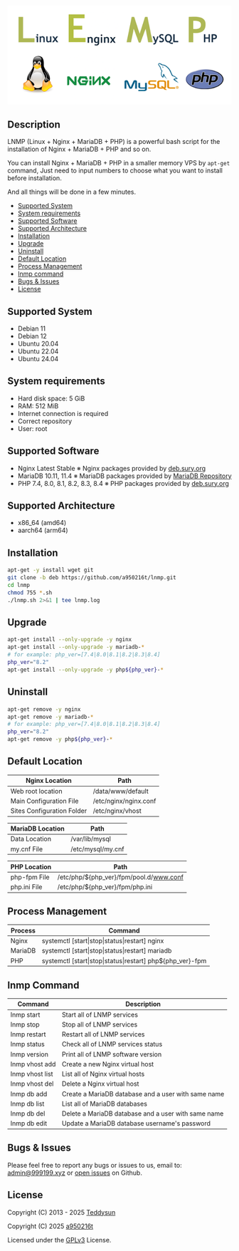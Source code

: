 <div align="center">
    <a href="https://lnmp.999199.xyz/" target="_blank">
        <img alt="LNMP" src="https://github.com/a950216t/lnmp/blob/main/conf/lnmp.png">
    </a>
</div>

## Description

LNMP (Linux + Nginx + MariaDB + PHP) is a powerful bash script for the installation of Nginx + MariaDB + PHP and so on.

You can install Nginx + MariaDB + PHP in a smaller memory VPS by `apt-get` command, Just need to input numbers to choose what you want to install before installation.

And all things will be done in a few minutes.

- [Supported System](#supported-system)
- [System requirements](#system-requirements)
- [Supported Software](#supported-software)
- [Supported Architecture](#supported-architecture)
- [Installation](#installation)
- [Upgrade](#upgrade)
- [Uninstall](#uninstall)
- [Default Location](#default-location)
- [Process Management](#process-management)
- [lnmp command](#lnmp-command)
- [Bugs & Issues](#bugs--issues)
- [License](#license)

## Supported System

- Debian 11
- Debian 12
- Ubuntu 20.04
- Ubuntu 22.04
- Ubuntu 24.04

## System requirements

- Hard disk space: 5 GiB
- RAM: 512 MiB
- Internet connection is required
- Correct repository
- User: root

## Supported Software

- Nginx Latest Stable  ※ Nginx packages provided by [deb.sury.org](https://deb.sury.org/)
- MariaDB 10.11, 11.4  ※ MariaDB packages provided by [MariaDB Repository](https://dlm.mariadb.com/browse/mariadb_server/)
- PHP 7.4, 8.0, 8.1, 8.2, 8.3, 8.4  ※ PHP packages provided by [deb.sury.org](https://deb.sury.org/)

## Supported Architecture

- x86_64 (amd64)
- aarch64 (arm64)

## Installation

```bash
apt-get -y install wget git
git clone -b deb https://github.com/a950216t/lnmp.git
cd lnmp
chmod 755 *.sh
./lnmp.sh 2>&1 | tee lnmp.log
```

## Upgrade

```bash
apt-get install --only-upgrade -y nginx
apt-get install --only-upgrade -y mariadb-*
# for example: php_ver=[7.4|8.0|8.1|8.2|8.3|8.4]
php_ver="8.2"
apt-get install --only-upgrade -y php${php_ver}-*
```

## Uninstall

```bash
apt-get remove -y nginx
apt-get remove -y mariadb-*
# for example: php_ver=[7.4|8.0|8.1|8.2|8.3|8.4]
php_ver="8.2"
apt-get remove -y php${php_ver}-*
```

## Default Location

| Nginx Location            | Path                                         |
|----------------------------|---------------------------------------------|
| Web root location          | /data/www/default                           |
| Main Configuration File    | /etc/nginx/nginx.conf                       |
| Sites Configuration Folder | /etc/nginx/vhost                            |

| MariaDB Location           | Path                                        |
|----------------------------|---------------------------------------------|
| Data Location              | /var/lib/mysql                              |
| my.cnf File                | /etc/mysql/my.cnf                           |

| PHP Location               | Path                                        |
|----------------------------|---------------------------------------------|
| php-fpm File               | /etc/php/${php_ver}/fpm/pool.d/www.conf     |
| php.ini File               | /etc/php/${php_ver}/fpm/php.ini             |

## Process Management

| Process     | Command                                                    |
|-------------|------------------------------------------------------------|
| Nginx       | systemctl [start\|stop\|status\|restart] nginx             |
| MariaDB     | systemctl [start\|stop\|status\|restart] mariadb           |
| PHP         | systemctl [start\|stop\|status\|restart] php${php_ver}-fpm |

## lnmp Command

| Command          | Description                                           |
|------------------|-------------------------------------------------------|
| lnmp start       | Start all of LNMP services                            |
| lnmp stop        | Stop all of LNMP services                             |
| lnmp restart     | Restart all of LNMP services                          |
| lnmp status      | Check all of LNMP services status                     |
| lnmp version     | Print all of LNMP software version                    |
| lnmp vhost add   | Create a new Nginx virtual host                       |
| lnmp vhost list  | List all of Nginx virtual hosts                       |
| lnmp vhost del   | Delete a Nginx virtual host                           |
| lnmp db add      | Create a MariaDB database and a user with same name   |
| lnmp db list     | List all of MariaDB databases                         |
| lnmp db del      | Delete a MariaDB database and a user with same name   |
| lnmp db edit     | Update a MariaDB database username's password         |

## Bugs & Issues

Please feel free to report any bugs or issues to us, email to: admin@999199.xyz or [open issues](https://github.com/a950216t/lnmp/issues) on Github.


## License

Copyright (C) 2013 - 2025 [Teddysun](https://teddysun.com/)

Copyright (C) 2025 [a950216t](https://999199.xyz/)

Licensed under the [GPLv3](LICENSE) License.
